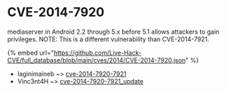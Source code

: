 # CVE-2014-7920

mediaserver in Android 2.2 through 5.x before 5.1 allows attackers to gain privileges.  NOTE: This is a different vulnerability than CVE-2014-7921.

{% embed url="https://github.com/Live-Hack-CVE/full_database/blob/main/cves/2014/CVE-2014-7920.json" %}


* laginimaineb ~> [cve-2014-7920-7921](https://www.alice-snow.ru/2014/database/cve-2014-7920/cve-2014-7920-7921-laginimaineb)
* Vinc3nt4H ~> [cve-2014-7920-7921_update](https://www.alice-snow.ru/2014/database/cve-2014-7920/cve-2014-7920-7921_update-vinc3nt4h)